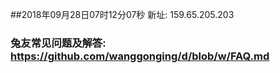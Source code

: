 ##2018年09月28日07时12分07秒 新址: 159.65.205.203
### 兔友常见问题及解答: https://github.com/wanggonging/d/blob/w/FAQ.md

